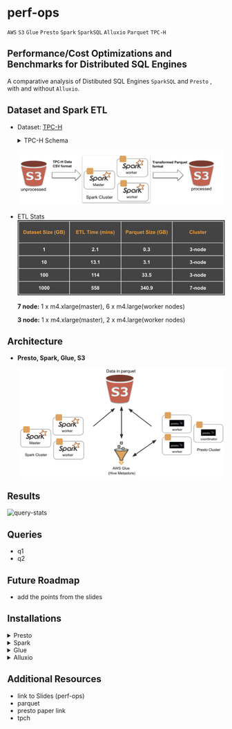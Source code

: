 # perf-ops

`AWS` `S3` `Glue` `Presto` `Spark` `SparkSQL` `Alluxio` `Parquet` `TPC-H`

## Performance/Cost Optimizations and Benchmarks for Distributed SQL Engines

A comparative analysis of Distibuted SQL Engines `SparkSQL` and `Presto` , with and without `Alluxio`.

## Dataset and Spark ETL

- Dataset: [TPC-H](http://www.tpc.org/tpch/)

    <details>
    <summary>TPC-H Schema</summary>

  ![TPC-H Schema](tpch-schema-snowflake.png)

    </details>

  ![spark-etl](spark-etl.png)

* ETL Stats
  ![spark-etl-stats](spark-etl-stats.png)

  **7 node:** 1 x m4.xlarge(master), 6 x m4.large(worker nodes)

  **3 node:** 1 x m4.xlarge(master), 2 x m4.large(worker nodes)

## Architecture

- **Presto, Spark, Glue, S3**

  ![architecture.png](architecture.png)

## Results

![query-stats](query-stats.png)

## Queries

- q1
- q2

## Future Roadmap

- add the points from the slides

## Installations

<details>
  <summary>Presto</summary>
  
  ## Heading
  1. A numbered
  2. list
     * With some
     * Sub bullets
</details>

<details>
  <summary>Spark</summary>
  
  ## Heading
  1. A numbered
  2. list
     * With some
     * Sub bullets
</details>

<details>
  <summary>Glue</summary>
  
  ## Heading
  1. A numbered
  2. list
     * With some
     * Sub bullets
</details>

<details>
  <summary>Alluxio</summary>
  
  ## Heading
  1. A numbered
  2. list
     * With some
     * Sub bullets
</details>

## Additional Resources

- link to Slides (perf-ops)
- parquet
- presto paper link
- tpch
